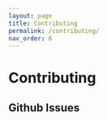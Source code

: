 ```yaml
---
layout: page
title: Contributing
permalink: /contributing/
nav_order: 6
---
```


# Contributing

## Github Issues

<script src="https://code.jquery.com/jquery-1.6.2.min.js" type="text/javascript" charset="utf-8"></script>
<div id="github-issues-widget"></div>
<script type="text/javascript">
  GITHUB_ISSUES_USER = "kyoml";
  GITHUB_ISSUES_REPO = "kyoml";
</script>
<script type="text/javascript" src="https://cdn.jsdelivr.net/gh/chrismear/github-issues-widget/github-issues-widget.js"></script>

